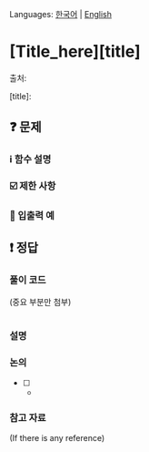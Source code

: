  Languages: [한국어](README.md) | [English](README.en.md)

# [Title_here][title]
출처: 

[title]: 

## :question: 문제
### :information_source: 함수 설명

### :ballot_box_with_check: 제한 사항

### :repeat: 입출력 예

## :exclamation: 정답
### 풀이 코드
(중요 부분만 첨부)
``` java
```
### 설명

### 논의
- [ ] -

### 참고 자료
(If there is any reference)